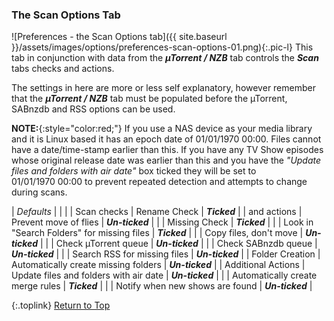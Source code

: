 <!-- START PREFERENCES {SCAN OPTIONS TAB] ---- -->
### The Scan Options Tab

![Preferences - the Scan Options tab]({{ site.baseurl }}/assets/images/options/preferences-scan-options-01.png){:.pic-l}
This tab in conjunction with data from the _**µTorrent / NZB**_ tab controls the _**Scan**_ tabs checks and actions.

The settings in here are more or less self explanatory, however remember that the _**µTorrent / NZB**_ tab must be populated before the µTorrent, SABnzdb and RSS options can be used.

**NOTE:**{:style="color:red;"} If you use a NAS device as your media library and it is Linux based it has an epoch date of 01/01/1970&nbsp;00:00. Files cannot have a date/time-stamp earlier than this. If you have any TV Show episodes whose original release date was earlier than this and you have the _"Update files and folders with air date"_ box ticked they will be set to 01/01/1970&nbsp;00:00 to prevent repeated detection and attempts to change during scans.

| *Defaults* | | |
| Scan checks | Rename Check | _**Ticked**_ |
| and actions | Prevent move of flies | _**Un-ticked**_ | 
| | Missing Check | _**Ticked**_ |
| | Look in "Search Folders" for missing files | _**Ticked**_ |
| | Copy files, don't move | _**Un-ticked**_ |
| | Check µTorrent queue | _**Un-ticked**_ |
| | Check SABnzdb queue | _**Un-ticked**_ |
| | Search RSS for missing files | _**Un-ticked**_ |
| Folder Creation | Automatically create missing folders | _**Un-ticked**_ |
| Additional Actions | Update files and folders with air date | _**Un-ticked**_ |
| | Automatically create merge rules | _**Ticked**_ |
| | Notify when new shows are found | _**Un-ticked**_ |

{:.toplink}
[Return to Top]()
<!-- END PREFERENCES {SCAN OPTIONS TAB] ------ -->
